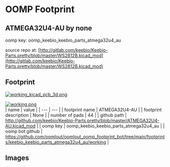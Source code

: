# OOMP Footprint  
## ATMEGA32U4-AU  by none  
  
oomp key: oomp_keebio_keebio_parts_atmega32u4_au  
  
source repo at: [http://gitlab.com/keebio/Keebio-Parts.pretty/blob/master/WS2812B.kicad_mod](http://gitlab.com/keebio/Keebio-Parts.pretty/blob/master/WS2812B.kicad_mod)  
## Footprint  
  
[![working_kicad_pcb_3d.png](working_kicad_pcb_3d_600.png)](working_kicad_pcb_3d.png)  
  
[![working.png](working_600.png)](working.png)  
| name | value | 
| --- | --- | 
| footprint name | ATMEGA32U4-AU | 
| footprint description | None | 
| number of pads | 44 | 
| github path | http://github.com/keebio/Keebio-Parts.pretty/blob/master/ATMEGA32U4-AU.kicad_mod | 
| oomp key | oomp_keebio_keebio_parts_atmega32u4_au | 
| oomp bot github | https://github.com/oomlout/oomlout_oomp_footprint_bot/tree/main/footprints/keebio_keebio_parts_atmega32u4_au/working | 
## Images  
